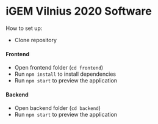 # iGEM Vilnius 2020 Software

How to set up:
* Clone repository

#### Frontend
* Open frontend folder (`cd frontend`)
* Run `npm install` to install dependencies
* Run `npm start` to preview the application

#### Backend
* Open backend folder (`cd backend`)
* Run `npm start` to preview the application
